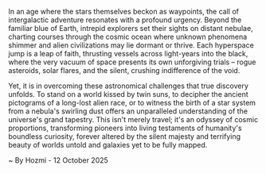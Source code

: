 
In an age where the stars themselves beckon as waypoints, the call of intergalactic adventure resonates with a profound urgency. Beyond the familiar blue of Earth, intrepid explorers set their sights on distant nebulae, charting courses through the cosmic ocean where unknown phenomena shimmer and alien civilizations may lie dormant or thrive. Each hyperspace jump is a leap of faith, thrusting vessels across light-years into the black, where the very vacuum of space presents its own unforgiving trials – rogue asteroids, solar flares, and the silent, crushing indifference of the void.

Yet, it is in overcoming these astronomical challenges that true discovery unfolds. To stand on a world kissed by twin suns, to decipher the ancient pictograms of a long-lost alien race, or to witness the birth of a star system from a nebula's swirling dust offers an unparalleled understanding of the universe's grand tapestry. This isn't merely travel; it's an odyssey of cosmic proportions, transforming pioneers into living testaments of humanity's boundless curiosity, forever altered by the silent majesty and terrifying beauty of worlds untold and galaxies yet to be fully mapped.

~ By Hozmi - 12 October 2025
